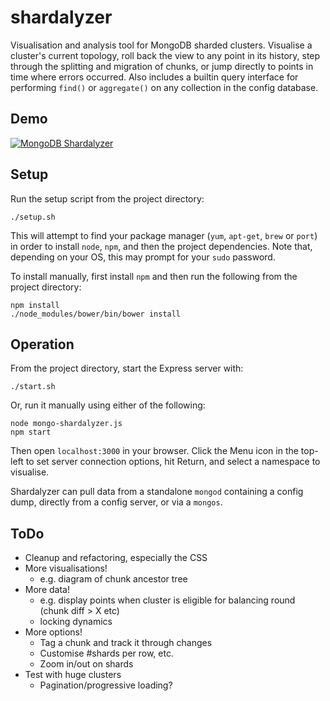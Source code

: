 shardalyzer
===========

Visualisation and analysis tool for MongoDB sharded clusters. Visualise a cluster's current topology, roll back the view to any point in its history, step through the splitting and migration of chunks, or jump directly to points in time where errors occurred. Also includes a builtin query interface for performing `find()` or `aggregate()` on any collection in the config database.

Demo
-----

[![MongoDB Shardalyzer](http://img.youtube.com/vi/HOmRfV1JQg8/0.jpg)](https://www.youtube.com/watch?v=HOmRfV1JQg8 "MongoDB Shardalyzer")

Setup
-----

Run the setup script from the project directory:

`./setup.sh`

This will attempt to find your package manager (`yum`, `apt-get`, `brew` or `port`) in order to install `node`, `npm`, and then the project dependencies. Note that, depending on your OS, this may prompt for your `sudo` password.

To install manually, first install `npm` and then run the following from the project directory:

	npm install
	./node_modules/bower/bin/bower install

Operation
---------

From the project directory, start the Express server with:

	./start.sh

Or, run it manually using either of the following:

	node mongo-shardalyzer.js
	npm start

Then open `localhost:3000` in your browser. Click the Menu icon in the top-left to set server connection options, hit Return, and select a namespace to visualise.

Shardalyzer can pull data from a standalone `mongod` containing a config dump, directly from a config server, or via a `mongos`.

ToDo
-----
- Cleanup and refactoring, especially the CSS
- More visualisations!
  - e.g. diagram of chunk ancestor tree
- More data!
  - e.g. display points when cluster is eligible for balancing round (chunk diff > X etc)
  - locking dynamics
- More options!
  - Tag a chunk and track it through changes
  - Customise #shards per row, etc.
  - Zoom in/out on shards
- Test with huge clusters
  - Pagination/progressive loading?
